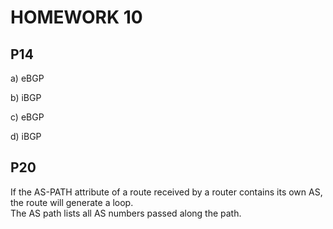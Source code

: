 # HOMEWORK 10

## P14

a) eBGP

b) iBGP

c) eBGP

d) iBGP

## P20

If the AS-PATH attribute of a route received by a router contains its own AS, the route will generate a loop.   
The AS path lists all AS numbers passed along the path.
